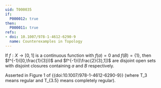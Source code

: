 ```yaml
---
uid: T000035
if:
  P000012: true
then:
  P000011: true
refs:
- doi: 10.1007/978-1-4612-6290-9
  name: Counterexamples in Topology
---
```


If $f:X \rightarrow [0,1]$ is a continuous function with $f(a)=0$ and $f(B)=\{1\}$, then $f^{-1}([0,\frac{1}{3}))$ and $f^{-1}((\frac{2}{3},1])$ are disjoint open sets with disjoint closures containing $a$ and $B$ respectively.

Asserted in Figure 1 of {{doi:10.1007/978-1-4612-6290-9}}
(where T_3 means regular and T_{3.5} means completely regular).
